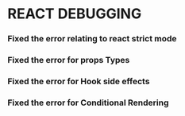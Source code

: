 # REACT DEBUGGING

### Fixed the error relating to react strict mode

### Fixed the error for props Types

### Fixed the error for Hook side effects

### Fixed the error for Conditional Rendering
